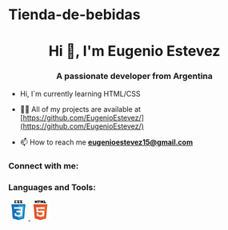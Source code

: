 # Tienda-de-bebidas

<h1 align="center">Hi 👋, I'm Eugenio Estevez</h1>
<h3 align="center">A passionate developer from Argentina</h3>

- Hi, I´m currently learning HTML/CSS

- 👨‍💻 All of my projects are available at [https://github.com/EugenioEstevez/](https://github.com/EugenioEstevez/)

- 📫 How to reach me **eugenioestevez15@gmail.com**

<h3 align="left">Connect with me:</h3>
<p align="left">
</p>

<h3 align="left">Languages and Tools:</h3>
<p align="left"> <a href="https://www.w3schools.com/css/" target="_blank" rel="noreferrer"> <img src="https://raw.githubusercontent.com/devicons/devicon/master/icons/css3/css3-original-wordmark.svg" alt="css3" width="40" height="40"/> </a> <a href="https://www.w3.org/html/" target="_blank" rel="noreferrer"> <img src="https://raw.githubusercontent.com/devicons/devicon/master/icons/html5/html5-original-wordmark.svg" alt="html5" width="40" height="40"/> </a> </p>
